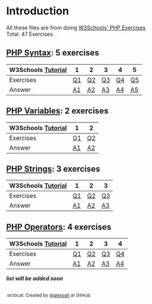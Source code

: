 # Introduction
All these files are from doing [W3Schools' PHP Exercises](https://www.w3schools.com/php/exercise.asp)  
Total: 47 Exercises.

## [PHP Syntax](./PHP-Syntax): 5 exercises
| W3Schools [Tutorial](https://www.w3schools.com/php/php_syntax.asp) | 1 | 2 | 3 | 4 | 5 |
| --- | --- | --- | --- | --- | --- |
| Exercises | [Q1](https://www.w3schools.com/php/exercise.asp?filename=exercise_syntax1) | [Q2](https://www.w3schools.com/php/exercise.asp?filename=exercise_syntax2) | [Q3](https://www.w3schools.com/php/exercise.asp?filename=exercise_syntax3) | [Q4](https://www.w3schools.com/php/exercise.asp?filename=exercise_syntax4) | [Q5](https://www.w3schools.com/php/exercise.asp?filename=exercise_syntax5) |
| Answer | [A1](./PHP-Syntax/phpSyntaxE1.php) | [A2](./PHP-Syntax/phpSyntaxE2.php) | [A3](./PHP-Syntax/phpSyntaxE3.php) | [A4](./PHP-Syntax/phpSyntaxE4.php) | [A5](./PHP-Syntax/phpSyntaxE5.php) |

## [PHP Variables](./PHP-Variables): 2 exercises
| W3Schools [Tutorial](https://www.w3schools.com/php/php_variables.asp) | 1 | 2 |
| --- | --- | --- |
| Exercises | [Q1](https://www.w3schools.com/php/exercise.asp?filename=exercise_variables1) | [Q2](https://www.w3schools.com/php/exercise.asp?filename=exercise_variables2) |
| Answer | [A1](./PHP-Variables/phpVariablesE1.php) | [A2](./PHP-Variables/phpVariablesE2.php) |

## [PHP Strings](./PHP-Strings): 3 exercises
| W3Schools [Tutorial](https://www.w3schools.com/php/php_string.asp) | 1 | 2 | 3 |
| --- | --- | --- | --- |
| Exercises | [Q1](https://www.w3schools.com/php/exercise.asp?filename=exercise_strings1) | [Q2](https://www.w3schools.com/php/exercise.asp?filename=exercise_strings2) | [Q3](https://www.w3schools.com/php/exercise.asp?filename=exercise_strings3) |
| Answer | [A1](./PHP-Strings/phpStringsE1.php) | [A2](./PHP-Strings/phpStringsE2.php) | [A3](./PHP-Strings/phpStringsE3.php) |

## [PHP Operators](./PHP-Operators): 4 exercises
| W3Schools [Tutorial](https://www.w3schools.com/php/php_operators.asp) | 1 | 2 | 3 | 4 |
| --- | --- | --- | --- | --- |
| Exercises | [Q1](https://www.w3schools.com/php/exercise.asp?filename=exercise_operators1) | [Q2](https://www.w3schools.com/php/exercise.asp?filename=exercise_operators2) | [Q3](https://www.w3schools.com/php/exercise.asp?filename=exercise_operators3) | [Q4](https://www.w3schools.com/php/exercise.asp?filename=exercise_operators4) |
| Answer | [A1](./PHP-Operators/phpOperatorsE1.php) | [A2](./PHP-Operators/phpOperatorsE2.php) | [A3](./PHP-Operators/phpOperatorsE3.php) | [A4](./PHP-Operators/phpOperatorsE4.php) |


___list will be added soon___

##
<sup>:octocat: Created by [@alexoah](http://github.com/alexoah) at GitHub.</sup>